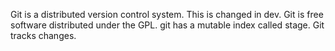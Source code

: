 Git is a distributed version control system.
This is changed in dev.
Git is free software distributed under the GPL.
git has a mutable index called stage.
Git tracks changes.
